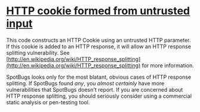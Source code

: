 # [HTTP cookie formed from untrusted input](https://spotbugs.readthedocs.io/en/latest/bugDescriptions.html#HRS_REQUEST_PARAMETER_TO_COOKIE)

This code constructs an HTTP Cookie using an untrusted HTTP parameter. If this cookie is added to an HTTP response, it will allow an HTTP response splitting
vulnerability. See [http://en.wikipedia.org/wiki/HTTP_response_splitting](http://en.wikipedia.org/wiki/HTTP_response_splitting)
for more information.

SpotBugs looks only for the most blatant, obvious cases of HTTP response splitting.
If SpotBugs found _any_, you _almost certainly_ have more
vulnerabilities that SpotBugs doesn't report. If you are concerned about HTTP response splitting, you should seriously
consider using a commercial static analysis or pen-testing tool.